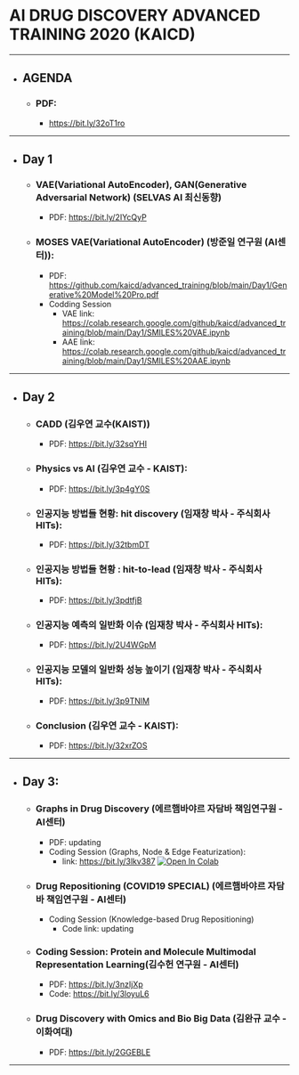 # AI DRUG DISCOVERY ADVANCED TRAINING 2020 (KAICD)

---

- ## AGENDA

  - ### PDF:
    - https://bit.ly/32oT1ro

---

- ## Day 1
  - ### VAE(Variational AutoEncoder), GAN(Generative Adversarial Network) (SELVAS AI 최신동향)
    - PDF: https://bit.ly/2IYcQyP
  - ### MOSES VAE(Variational AutoEncoder) (방준일 연구원 (AI센터)):
    - PDF: https://github.com/kaicd/advanced_training/blob/main/Day1/Generative%20Model%20Pro.pdf
    - Codding Session
      - VAE link: https://colab.research.google.com/github/kaicd/advanced_training/blob/main/Day1/SMILES%20VAE.ipynb
      - AAE link: https://colab.research.google.com/github/kaicd/advanced_training/blob/main/Day1/SMILES%20AAE.ipynb

---

- ## Day 2
  - ### CADD (김우연 교수(KAIST))
    - PDF: https://bit.ly/32sqYHI
  - ### Physics vs AI (김우연 교수 - KAIST):
    - PDF: https://bit.ly/3p4gY0S
  - ### 인공지능 방법들 현황: hit discovery (임재창 박사 - 주식회사 HITs):
    - PDF: https://bit.ly/32tbmDT
  - ### 인공지능 방법들 현황 : hit-to-lead (임재창 박사 - 주식회사 HITs):
    - PDF: https://bit.ly/3pdtfjB
  - ### 인공지능 예측의 일반화 이슈 (임재창 박사 - 주식회사 HITs):
    - PDF: https://bit.ly/2U4WGpM
  - ### 인공지능 모델의 일반화 성능 높이기 (임재창 박사 - 주식회사 HITs):
    - PDF: https://bit.ly/3p9TNlM
  - ### Conclusion (김우연 교수 - KAIST):
    - PDF: https://bit.ly/32xrZOS

---

- ## Day 3:

  - ### Graphs in Drug Discovery (에르햄바야르 자담바 책임연구원 - AI센터)

    - PDF: updating
    - Coding Session (Graphs, Node & Edge Featurization):
      - link: https://bit.ly/3lkv387 [![Open In Colab](https://colab.research.google.com/assets/colab-badge.svg)](https://colab.research.google.com/github/kaicd/advanced_training/blob/main/Day3/graph_is_all_you_need_updated.ipynb)

  - ### Drug Repositioning (COVID19 SPECIAL) (에르햄바야르 자담바 책임연구원 - AI센터)

    - Coding Session (Knowledge-based Drug Repositioning)
      - Code link: updating

  - ### Coding Session: Protein and Molecule Multimodal Representation Learning(김수헌 연구원 - AI센터)
    - PDF: https://bit.ly/3nzIjXp
    - Code: https://bit.ly/3loyuL6
  - ### Drug Discovery with Omics and Bio Big Data (김완규 교수 - 이화여대)
    - PDF: https://bit.ly/2GGEBLE

---
